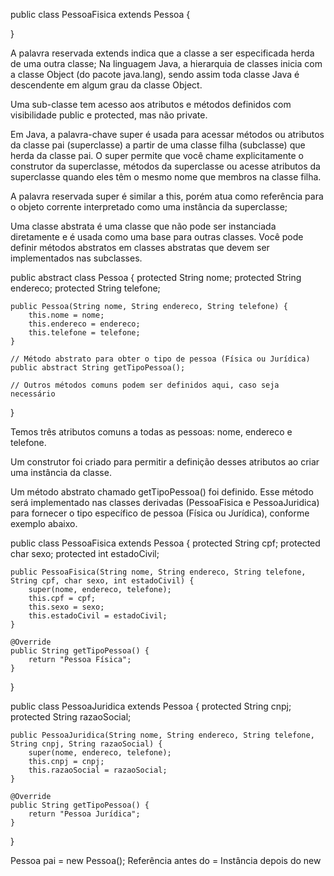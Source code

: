 public class PessoaFisica extends Pessoa {

}

A palavra reservada extends indica que a classe a ser especificada herda de uma outra classe;
Na linguagem Java, a hierarquia de classes inicia com a classe Object (do pacote java.lang), sendo assim toda classe Java é descendente em algum grau da classe Object.

Uma sub-classe tem acesso aos atributos e métodos definidos com visibilidade public e protected, mas não private.

Em Java, a palavra-chave super é usada para acessar métodos ou atributos da classe pai (superclasse) a partir de uma classe filha (subclasse) que herda da classe pai. O super 
permite que você chame explicitamente o construtor da superclasse, métodos da superclasse ou acesse atributos da superclasse quando eles têm o mesmo nome que membros na classe filha.

A palavra reservada super é similar a this, porém atua como referência para o objeto corrente interpretado como uma instância da superclasse;

Uma classe abstrata é uma classe que não pode ser instanciada diretamente e é usada como uma base para outras classes. Você pode definir métodos abstratos em classes abstratas que devem ser implementados nas subclasses.

public abstract class Pessoa {
    protected String nome;
    protected String endereco;
    protected String telefone;

    public Pessoa(String nome, String endereco, String telefone) {
        this.nome = nome;
        this.endereco = endereco;
        this.telefone = telefone;
    }

    // Método abstrato para obter o tipo de pessoa (Física ou Jurídica)
    public abstract String getTipoPessoa();

    // Outros métodos comuns podem ser definidos aqui, caso seja necessário
}

Temos três atributos comuns a todas as pessoas: nome, endereco e telefone.

Um construtor foi criado para permitir a definição desses atributos ao criar uma instância da classe.

Um método abstrato chamado getTipoPessoa() foi definido. Esse método será implementado nas classes derivadas (PessoaFisica e PessoaJuridica) para fornecer o tipo específico de pessoa (Física ou Jurídica), conforme exemplo abaixo.

public class PessoaFisica extends Pessoa {
    protected String cpf;
    protected char sexo;
    protected int estadoCivil;

    public PessoaFisica(String nome, String endereco, String telefone, String cpf, char sexo, int estadoCivil) {
        super(nome, endereco, telefone);
        this.cpf = cpf;
        this.sexo = sexo;
        this.estadoCivil = estadoCivil;
    }

    @Override
    public String getTipoPessoa() {
        return "Pessoa Física";
    }
}

public class PessoaJuridica extends Pessoa {
    protected String cnpj;
    protected String razaoSocial;

    public PessoaJuridica(String nome, String endereco, String telefone, String cnpj, String razaoSocial) {
        super(nome, endereco, telefone);
        this.cnpj = cnpj;
        this.razaoSocial = razaoSocial;
    }

    @Override
    public String getTipoPessoa() {
        return "Pessoa Jurídica";
    }
}

Pessoa pai = new Pessoa();
Referência antes do =
Instância depois do new
